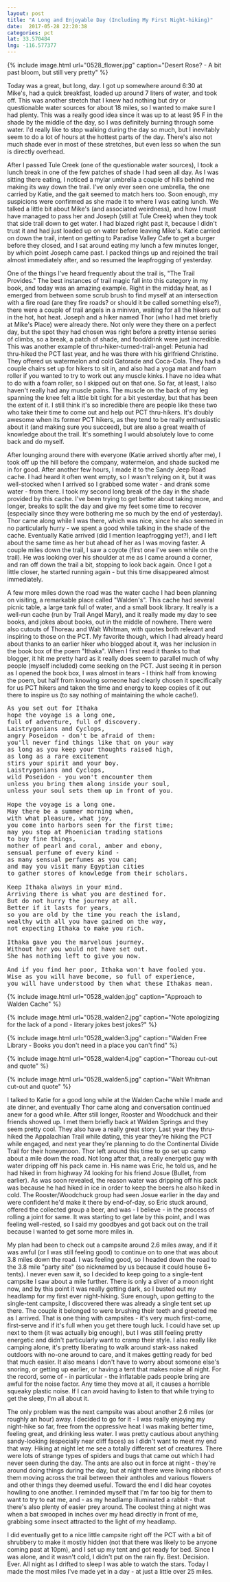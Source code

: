 ```yaml
---
layout: post
title: "A Long and Enjoyable Day (Including My First Night-hiking)"
date:  2017-05-28 22:20:38
categories: pct
lat: 33.570484
lng: -116.577377
---
```

{% include image.html url="0528_flower.jpg" caption="Desert Rose? - A bit past bloom, but still very pretty" %}

Today was a great, but long, day.  I got up somewhere around 6:30 at Mike's, had a quick breakfast, loaded up around 7 liters of water, and took off.  This was another stretch that I knew had nothing but dry or questionable water sources  for about 18 miles, so I wanted to make sure I had plenty.  This was a really good idea since it was up to at least 95 F in the shade by the middle of the day, so I was definitely burning through some water.  I'd really like to stop walking during the day so much, but I inevitably seem to do a lot of hours at the hottest parts of the day.  There's also not much shade ever in most of these stretches, but even less so when the sun is directly overhead.

After I passed Tule Creek (one of the questionable water sources), I took a lunch break in one of the few patches of shade I had seen all day.  As I was sitting there eating, I noticed a mylar umbrella a couple of hills behind me making its way down the trail.  I've only ever seen one umbrella, the one carried by Katie, and the gait seemed to match hers too.  Soon enough, my suspicions were confirmed as she made it to where I was eating lunch.  We talked a little bit about Mike's (and associated weirdness), and how I must have managed to pass her and Joseph (still at Tule Creek) when they took that side trail down to get water.  I had blazed right past it, because I didn't trust it and had just loaded up on water before leaving Mike's.  Katie carried on down the trail, intent on getting to Paradise Valley Cafe to get a burger before they closed, and I sat around eating my lunch a few minutes longer, by which point Joseph came past.  I packed things up and rejoined the trail almost immediately after, and so resumed the leapfrogging of yesterday.

One of the things I've heard frequently about the trail is, "The Trail Provides."  The best instances of trail magic fall into this category in my book, and today was an amazing example.  Right in the midday heat, as I emerged from between some scrub brush to find myself at an intersection with a fire road (are they fire roads? or should it be called something else?), there were a couple of trail angels in a minivan, waiting for all the hikers out in the hot, hot heat.  Joseph and a hiker named Thor (who I had met briefly at Mike's Place) were already there.  Not only were they there on a perfect day, but the spot they had chosen was right before a pretty intense series of climbs, so a break, a patch of shade, and food/drink were just incredible.  This was another example of thru-hiker-turned-trail-angel: Petunia had thru-hiked the PCT last year, and he was there with his girlfriend Christine.  They offered us watermelon and cold Gatorade and Coca-Cola.  They had a couple chairs set up for hikers to sit in, and also had a yoga mat and foam roller if you wanted to try to work out any muscle kinks.  I have no idea what to do with a foam roller, so I skipped out on that one.  So far, at least, I also haven't really had any muscle pains.  The muscle on the back of my leg spanning the knee felt a little bit tight for a bit yesterday, but that has been the extent of it.  I still think it's so incredible there are people like these two who take their time to come out and help out PCT thru-hikers.  It's doubly awesome when its former PCT hikers, as they tend to be really enthusiastic about it (and making sure you succeed), but are also a great wealth of knowledge about the trail.  It's something I would absolutely love to come back and do myself.

After lounging around there with everyone (Katie arrived shortly after me), I took off up the hill before the company, watermelon, and shade sucked me in for good.  After another few hours, I made it to the Sandy Jeep Road cache.  I had heard it often went empty, so I wasn't relying on it, but it was well-stocked when I arrived so I grabbed some water - and drank some water - from there.  I took my second long break of the day in the shade provided by this cache.  I've been trying to get better about taking more, and longer, breaks to split the day and give my feet some time to recover (especially since they were bothering me so much by the end of yesterday).  Thor came along while I was there, which was nice, since he also seemed in no particularly hurry - we spent a good while talking in the shade of the cache.  Eventually Katie arrived (did I mention leapfrogging yet?), and I left about the same time as her but ahead of her as I was moving faster.  A couple miles down the trail, I saw a coyote (first one I've seen while on the trail).  He was looking over his shoulder at me as I came around a corner, and ran off down the trail a bit, stopping to look back again.  Once I got a little closer, he started running again - but this time disappeared almost immediately.

A few more miles down the road was the water cache I had been planning on visiting, a remarkable place called "Walden's".  This cache had several picnic table, a large tank full of water, and a small book library.  It really is a well-run cache (run by Trail Angel Mary), and it really made my day to see books, and jokes about books, out in the middle of nowhere.  There were also cutouts of Thoreau and Walt Whitman, with quotes both relevant and inspiring to those on the PCT.  My favorite though, which I had already heard about thanks to an earlier hiker who blogged about it, was her inclusion in the book box of the poem "Ithaka".  When I first read it thanks to that blogger, it hit me pretty hard as it really does seem to parallel much of why people (myself included) come seeking on the PCT.  Just seeing it in person as I opened the book box, I was almost in tears - I think half from knowing the poem, but half from knowing someone had clearly chosen it specifically for us PCT hikers and taken the time and energy to keep copies of it out there to inspire us (to say nothing of maintaining the whole cache!).

<pre>As you set out for Ithaka
hope the voyage is a long one,
full of adventure, full of discovery.
Laistrygonians and Cyclops,
angry Poseidon - don't be afraid of them:
you'll never find things like that on your way
as long as you keep your thoughts raised high,
as long as a rare excitement
stirs your spirit and your boy.
Laistrygonians and Cyclops,
wild Poseidon - you won't encounter them
unless you bring them along inside your soul,
unless your soul sets them up in front of you.

Hope the voyage is a long one.
May there be a summer morning when,
with what pleasure, what joy,
you come into harbors seen for the first time;
may you stop at Phoenician trading stations
to buy fine things,
mother of pearl and coral, amber and ebony,
sensual perfume of every kind -
as many sensual perfumes as you can;
and may you visit many Egyptian cities
to gather stores of knowledge from their scholars.

Keep Ithaka always in your mind.
Arriving there is what you are destined for.
But do not hurry the journey at all.
Better if it lasts for years,
so you are old by the time you reach the island,
wealthy with all you have gained on the way,
not expecting Ithaka to make you rich.

Ithaka gave you the marvelous journey.
Without her you would not have set out.
She has nothing left to give you now.

And if you find her poor, Ithaka won't have fooled you.
Wise as you will have become, so full of experience,
you will have understood by then what these Ithakas mean.
</pre>

{% include image.html url="0528_walden.jpg" caption="Approach to Walden Cache" %}

{% include image.html url="0528_walden2.jpg" caption="Note apologizing for the lack of a pond - literary jokes best jokes?" %}

{% include image.html url="0528_walden3.jpg" caption="Walden Free Library - Books you don't need in a place you can't find" %}

{% include image.html url="0528_walden4.jpg" caption="Thoreau cut-out and quote" %}

{% include image.html url="0528_walden5.jpg" caption="Walt Whitman cut-out and quote" %}

I talked to Katie for a good long while at the Walden Cache while I made and ate dinner, and eventually Thor came along and conversation continued anew for a good while.  After still longer, Rooster and Woodchuck and their friends showed up.  I met them briefly back at Walden Springs and they seem pretty cool.  They also have a really great story.  Last year they thru-hiked the Appalachian Trail while dating, this year they're hiking the PCT while engaged, and next year they're planning to do the Continental Divide Trail for their honeymoon.  Thor left around this time to go set up camp about a mile down the road.  Not long after that, a really energetic guy with water dripping off his pack came in.  His name was Eric, he told us, and he had hiked in from highway 74 looking for his friend Josue (Bullet, from earlier).  As was soon revealed, the reason water was dripping off his pack was because he had hiked in ice in order to keep the beers he also hiked in cold.  The Rooster/Woodchuck group had seen Josue earlier in the day and were confident he'd make it there by end-of-day, so Eric stuck around, offered the collected group a beer, and was - I believe - in the process of rolling a joint for same.  It was starting to get late by this point, and I was feeling well-rested, so I said my goodbyes and got back out on the trail because I wanted to get some more miles in.

My plan had been to check out a campsite around 2.6 miles away, and if it was awful (or I was still feeling good) to continue on to one that was about 3.8 miles down the road.  I was feeling good, so I headed down the road to the 3.8 mile "party site" (so nicknamed by us because it could house 6+ tents).  I never even saw it, so I decided to keep going to a single-tent campsite I saw about a mile further.  There is only a sliver of a moon right now, and by this point it was really getting dark, so I busted out my headlamp for my first ever night-hiking.  Sure enough, upon getting to the single-tent campsite, I discovered there was already a single tent set up there.  The couple it belonged to were brushing their teeth and greeted me as I arrived.  That is one thing with campsites - it's very much first-come, first-serve and if it's full when you get there tough luck.  I could have set up next to them (it was actually big enough), but I was still feeling pretty energetic and didn't particularly want to cramp their style.  I also really like camping alone, it's pretty liberating to walk around stark-ass naked outdoors with no-one around to care, and it makes getting ready for bed that much easier.  It also means I don't have to worry about someone else's snoring, or getting up earlier, or having a tent that makes noise all night.  For the record, some of - in particular - the inflatable pads people bring are awful for the noise factor.  Any time they move at all, it causes a horrible squeaky plastic noise.  If I can avoid having to listen to that while trying to get the sleep, I'm all about it.

The only problem was the next campsite was about another 2.6 miles (or roughly an hour) away.  I decided to go for it - I was really enjoying my night-hike so far, free from the oppressive heat I was making better time, feeling great, and drinking less water.  I was pretty cautious about anything sandy-looking (especially near cliff faces) as I didn't want to meet my end that way.  Hiking at night let me see a totally different set of creatures.  There were lots of strange types of spiders and bugs that came out which I had never seen during the day.  The ants are also out in force at night - they're around doing things during the day, but at night there were living ribbons of them moving across the trail between their antholes and various flowers and other things they deemed useful.  Toward the end I did hear coyotes howling to one another.  I reminded myself that I'm far too big for them to want to try to eat me, and - as my headlamp illuminated a rabbit - that there's also plenty of easier prey around.  The coolest thing at night was when a bat swooped in inches over my head directly in front of me, grabbing some insect attracted to the light of my headlamp.  

I did eventually get to a nice little campsite right off the PCT with a bit of shrubbery to make it mostly hidden (not that there was likely to be anyone coming past at 10pm), and I set up my tent and got ready for bed.  Since I was alone, and it wasn't cold, I didn't put on the rain fly.  Best. Decision. Ever.  All night as I drifted to sleep I was able to watch the stars.  Today I made the most miles I've made yet in a day - at just a little over 25 miles.
